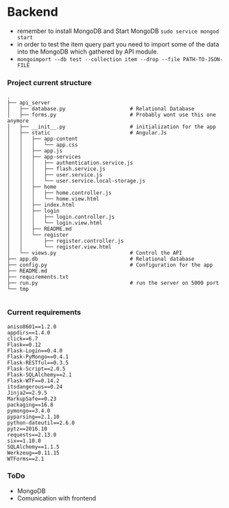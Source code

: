 # Backend
- remember to install MongoDB and Start MongoDB
`sudo service mongod start`
- in order to test the item query part you need to import some of the data into the MongoDB which gathered by API module.
- `mongoimport --db test --collection item --drop --file PATH-TO-JSON-FILE`

### Project current structure
```
.
├── api_server
│   ├── database.py                     # Relational Database
│   ├── forms.py                        # Probably wont use this one anymore
│   ├── __init__.py                     # initialization for the app
│   ├── static                          # Angular.Js
│   │   ├── app-content
│   │   │   └── app.css
│   │   ├── app.js
│   │   ├── app-services
│   │   │   ├── authentication.service.js
│   │   │   ├── flash.service.js
│   │   │   ├── user.service.js
│   │   │   └── user.service.local-storage.js
│   │   ├── home
│   │   │   ├── home.controller.js
│   │   │   └── home.view.html
│   │   ├── index.html
│   │   ├── login
│   │   │   ├── login.controller.js
│   │   │   └── login.view.html
│   │   ├── README.md
│   │   └── register
│   │       ├── register.controller.js
│   │       └── register.view.html
│   └── views.py                        # Control the API
├── app.db                              # Relational database
├── config.py                           # Configuration for the app
├── README.md
├── requirements.txt
├── run.py                              # run the server on 5000 port
└── tmp


```
### Current requirements
```
aniso8601==1.2.0
appdirs==1.4.0
click==6.7
Flask==0.12
Flask-Login==0.4.0
Flask-PyMongo==0.4.1
Flask-RESTful==0.3.5
Flask-Script==2.0.5
Flask-SQLAlchemy==2.1
Flask-WTF==0.14.2
itsdangerous==0.24
Jinja2==2.9.5
MarkupSafe==0.23
packaging==16.8
pymongo==3.4.0
pyparsing==2.1.10
python-dateutil==2.6.0
pytz==2016.10
requests==2.13.0
six==1.10.0
SQLAlchemy==1.1.5
Werkzeug==0.11.15
WTForms==2.1

```
### ToDo
 - MongoDB
 - Comunication with frontend
